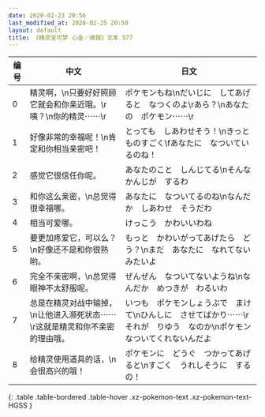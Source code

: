 ```yaml
---
date: 2020-02-23 20:56
last_modified_at: 2020-02-25 20:50
layout: default
title: 《精灵宝可梦 心金／魂银》文本 577
---
```

| 编号 | 中文 | 日文 |
| ---- | ---- | ---- |
| 0 | 精灵啊，\n只要好好照顾它就会和你亲近哦。\r咦？\n你的精灵⋯⋯\r | ポケモンもね\nだいじに　してあげると　なつくのよ\rあら？\nあなたの　ポケモン⋯⋯\r |
| 1 | 好像非常的幸福呢！\n肯定和你相当亲密吧！ | とっても　しあわせそう！\nきっと　ものすごく\fあなたに　なついているのね！ |
| 2 | 感觉它很信任你呢。 | あなたのこと　しんじてる\nそんな　かんじが　するわ |
| 3 | 和你这么亲密，\n总觉得很幸福哪。 | あなたに　なついてるのね\nなんだか　しあわせ　そうだわ |
| 4 | 相当可爱哪。 | けっこう　かわいいわね |
| 5 | 要更加疼爱它，可以么？\n好像还不是和你很熟哟。 | もっと　かわいがってあげたら　どう？\nまだ　あなたに　なれてないみたいよ |
| 6 | 完全不亲密啊，\n总觉得眼神不太舒服呢。 | ぜんぜん　なついてないようね\nなんだか　めつきが　わるいわ |
| 7 | 总是在精灵对战中输掉，\n让他进入濒死状态⋯⋯\r这就是精灵和你不亲密的理由哦。 | いつも　ポケモンしょうぶで　まけて\nひんしに　させてばかり⋯⋯\rそれが　りゆう　なのか\nポケモン　なついてくれないんだよ |
| 8 | 给精灵使用道具的话，\n会很高兴的哦！ | ポケモンに　どうぐ　つかってあげると\nすごく　うれしそうに　するの！ |
{: .table .table-bordered .table-hover .xz-pokemon-text .xz-pokemon-text-HGSS }